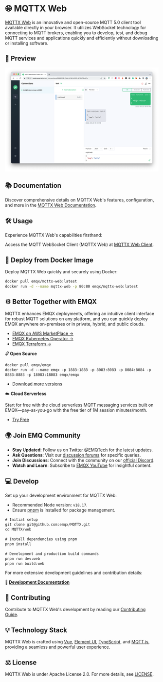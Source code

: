# 🌐 MQTTX Web

[MQTTX Web](https://mqttx.app) is an innovative and open-source MQTT 5.0 client tool available directly in your browser. It utilizes WebSocket technology for connecting to MQTT brokers, enabling you to develop, test, and debug MQTT services and applications quickly and efficiently without downloading or installing software.

## 📸 Preview

![mqttx-preview](../../assets/mqttx-web-preview.png)

## 📚 Documentation

Discover comprehensive details on MQTTX Web's features, configuration, and more in the [MQTTX Web Documentation](https://mqttx.app/docs/web).

## 🛠️ Usage

Experience MQTTX Web's capabilities firsthand:

Access the MQTT WebSocket Client (MQTTX Web) at [MQTTX Web Client](http://www.emqx.io/online-mqtt-client).

## 🐳 Deploy from Docker Image

Deploy MQTTX Web quickly and securely using Docker:

```bash
docker pull emqx/mqttx-web:latest
docker run -d --name mqttx-web -p 80:80 emqx/mqttx-web:latest
```

## ⚙️ Better Together with EMQX

MQTTX enhances EMQX deployments, offering an intuitive client interface for robust MQTT solutions on any platform, and you can quickly deploy EMQX anywhere on-premises or in private, hybrid, and public clouds.

- [EMQX on AWS MarketPlace →](https://aws.amazon.com/marketplace/pp/prodview-cwa2e6xbrwtzi)
- [EMQX Kubernetes Operator →](https://www.emqx.com/en/emqx-kubernetes-operator)
- [EMQX Terraform →](https://www.emqx.com/en/emqx-terraform)

🔓 **Open Source**

```shell
docker pull emqx/emqx
docker run -d --name emqx -p 1883:1883 -p 8083:8083 -p 8084:8084 -p 8883:8883 -p 18083:18083 emqx/emqx
```

- [Download more versions](https://www.emqx.io/downloads)

☁️ **Cloud Serverless**

Start for free with the cloud serverless MQTT messaging services built on EMQX—pay-as-you-go with the free tier of 1M session minutes/month.

- [Try Free](https://www.emqx.com/en/cloud/serverless-mqtt)

## 🌍 Join EMQ Community

- **Stay Updated**: Follow us on [Twitter @EMQTech](https://twitter.com/EMQTech) for the latest updates.
- **Ask Questions**: Visit our [discussion forums](https://github.com/emqx/emqx/discussions) for specific queries.
- **Join Discussions**: Connect with the community on our [official Discord](https://discord.gg/xYGf3fQnES).
- **Watch and Learn**: Subscribe to [EMQX YouTube](https://www.youtube.com/channel/UC5FjR77ErAxvZENEWzQaO5Q) for insightful content.

## 💻 Develop

Set up your development environment for MQTTX Web:

- Recommended Node version: `v18.17`.
- Ensure [pnpm](https://pnpm.io/) is installed for package management.

```shell
# Initial setup
git clone git@github.com:emqx/MQTTX.git
cd MQTTX/web

# Install dependencies using pnpm
pnpm install

# Development and production build commands
pnpm run dev:web
pnpm run build:web
```

For more extensive development guidelines and contribution details:

**📄 [Development Documentation](https://github.com/emqx/MQTTX/blob/main/.github/CONTRIBUTING.md)**

## 🤝 Contributing

Contribute to MQTTX Web's development by reading our [Contributing Guide](https://github.com/emqx/MQTTX/blob/main/.github/CONTRIBUTING.md).

## 💡 Technology Stack

MQTTX Web is crafted using [Vue](https://vuejs.org/), [Element UI](https://element.eleme.io), [TypeScript](https://www.typescriptlang.org/), and [MQTT.js](https://github.com/mqttjs/MQTT.js), providing a seamless and powerful user experience.

## ⚖️ License

MQTTX Web is under Apache License 2.0. For more details, see [LICENSE](https://github.com/emqx/MQTTX/blob/main/LICENSE).
